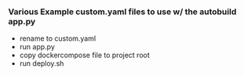 ### Various Example custom.yaml files to use w/ the autobuild app.py
- rename to custom.yaml
- run app.py
- copy dockercompose file to project root
- run deploy.sh
